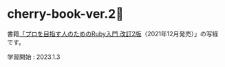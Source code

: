 # cherry-book-ver.2🍒

書籍[「プロを目指す人のためのRuby入門 改訂2版](https://gihyo.jp/book/2021/978-4-297-12437-3)（2021年12月発売）」の写経です。

学習開始 : 2023.1.3